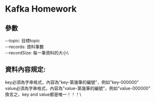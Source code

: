 # Kafka Homework
## 參數
--topic: 目標topic\
--records: 資料筆數\
--recordSize: 每一筆資料的大小\
## 資料內容規定:

key必須為字串格式，內容為"key-第幾筆的編號"，例如"key-000000"\
value必須為字串格式，內容為"value-第幾筆的編號"，例如"value-000000"\
換言之，key and value都是唯一！！！\
